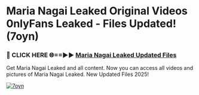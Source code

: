 # Maria Nagai Leaked Original Videos 0nlyFans Leaked - Files Updated! (7oyn)

<h3>🔴 CLICK HERE 🌐==►► <a href="https://tinyurl.com/x26r9saj" rel="nofollow">Maria Nagai Leaked Updated Files</a></h3>

Get Maria Nagai Leaked and all content. Now you can access all videos and pictures of Maria Nagai Leaked. New Updated Files 2025!

[![7oyn](https://i.imgur.com/LkgZPqh.gif)](https://tinyurl.com/x26r9saj)
